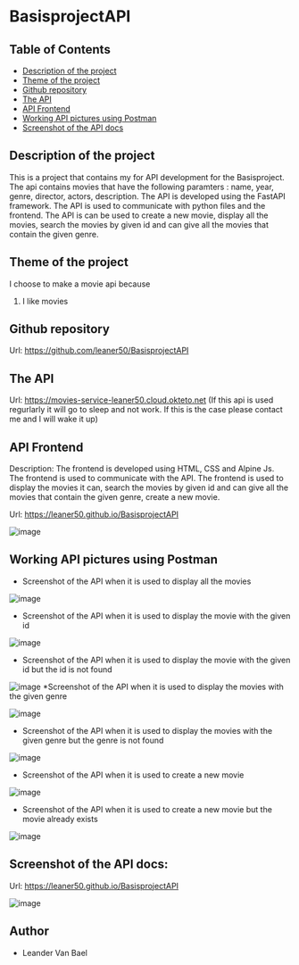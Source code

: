 # BasisprojectAPI

## Table of Contents

- [Description of the project](#description-of-the-project)
- [Theme of the project](#theme-of-the-project)
- [Github repository](#github-repository)
- [The API](#the-api)
- [API Frontend](#api-frontend)
- [Working API pictures using Postman](#working-api-pictures-using-postman)
- [Screenshot of the API docs](#screenshot-of-the-api-docs)


## Description of the project

This is a project that contains my for API development for the Basisproject. The api contains movies that have the following paramters : name, year, genre, director, actors, description.
The API is developed using the FastAPI framework. The API is used to communicate with python files and the frontend. The API is can be used to create a new movie, display all the movies, search the movies by given id and can give all the movies that contain the given genre.

## Theme of the project

I choose to make a movie api because 
1. I like movies


## Github repository
Url: https://github.com/leaner50/BasisprojectAPI

## The API
Url: https://movies-service-leaner50.cloud.okteto.net (If this api is used regurlarly it will go to sleep and not work. If this is the case please contact me and I will wake it up)

## API Frontend
Description: The frontend is developed using HTML, CSS and Alpine Js. The frontend is used to communicate with the API. The frontend is used to display the movies it can, search the movies by given id and can give all the movies that contain the given genre, create a new movie.

Url: https://leaner50.github.io/BasisprojectAPI 

![image](https://github.com/leaner50/BasisprojectAPI/blob/main/img/screencapture-frondend.png)

## Working API pictures using Postman

- Screenshot of the API when it is used to display all the movies

![image](https://github.com/leaner50/BasisprojectAPI/blob/main/img/screencapture-postman-all-movies.png)

- Screenshot of the API when it is used to display the movie with the given id

![image](https://github.com/leaner50/BasisprojectAPI/blob/main/img/screencapture-postman-search-movie-by-id.png)

- Screenshot of the API when it is used to display the movie with the given id but the id is not found

![image](https://github.com/leaner50/BasisprojectAPI/blob/main/img/screencapture-postman-search-movie-by-id-id-not-found.png)
*Screenshot of the API when it is used to display the movies with the given genre

![image](https://github.com/leaner50/BasisprojectAPI/blob/main/img/screencapture-postman-search-all-movies-with-that-genre.png)

- Screenshot of the API when it is used to display the movies with the given genre but the genre is not found

![image](https://github.com/leaner50/BasisprojectAPI/blob/main/img/screencapture-postman-search-all-movies-with-that-genre-if-genre-not-found.png)

- Screenshot of the API when it is used to create a new movie

![image](https://github.com/leaner50/BasisprojectAPI/blob/main/img/screencapture-postman-add-new-movie.png)

- Screenshot of the API when it is used to create a new movie but the movie already exists

![image](https://github.com/leaner50/BasisprojectAPI/blob/main/img/screencapture-postman-add-new-movie-already-exists.png)

## Screenshot of the API docs:
Url: https://leaner50.github.io/BasisprojectAPI

![image](https://github.com/leaner50/BasisprojectAPI/blob/main/img/screencapture-api-docs.png)

## Author
- Leander Van Bael





